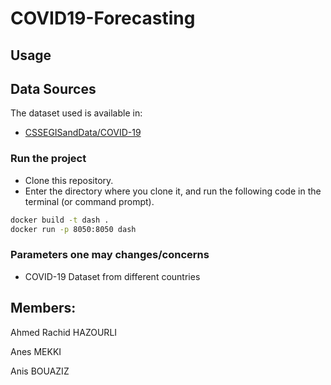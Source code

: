 # COVID19-Forecasting



## Usage

## Data Sources

The dataset used is available in:

- [CSSEGISandData/COVID-19](https://github.com/CSSEGISandData/COVID-19)

### Run the project

* Clone this repository.
* Enter the directory where you clone it, and run the following code in the terminal (or command prompt).
```sh
docker build -t dash .
docker run -p 8050:8050 dash
```
### Parameters one may changes/concerns

* COVID-19 Dataset from different countries



## Members:

Ahmed Rachid HAZOURLI

Anes MEKKI

Anis BOUAZIZ
